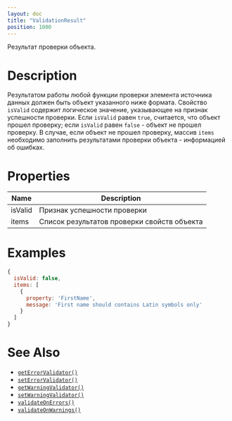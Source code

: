 ```yaml
---
layout: doc
title: "ValidationResult"
position: 1000
---
```


Результат проверки объекта.

# Description

Результатом работы любой функции проверки элемента источника данных должен быть объект указанного
ниже формата. Свойство `isValid` содержит логическое значение, указывающее на признак успешности
проверки. Если `isValid` равен `true`, считается, что объект прошел проверку; если `isValid` равен
`false` - объект не прошел проверку. В случае, если объект не прошел проверку, массив `items`
необходимо заполнить результатами проверки объекта - информацией об ошибках.

# Properties

|Name|Description|
|----|-----------|
|isValid|Признак успешности проверки|
|items|Список результатов проверки свойств объекта|

# Examples

```js
{
  isValid: false,
  items: [
    {
      property: 'FirstName',
      message: 'First name should contains Latin symbols only'
    }
  ]
}
```

# See Also

* [`getErrorValidator()`](../BaseDataSource.getErrorValidator/)
* [`setErrorValidator()`](../BaseDataSource.setErrorValidator/)
* [`getWarningValidator()`](../BaseDataSource.getWarningValidator/)
* [`setWarningValidator()`](../BaseDataSource.setWarningValidator/)
* [`validateOnErrors()`](../BaseDataSource.validateOnErrors/)
* [`validateOnWarnings()`](../BaseDataSource.validateOnWarnings/)
